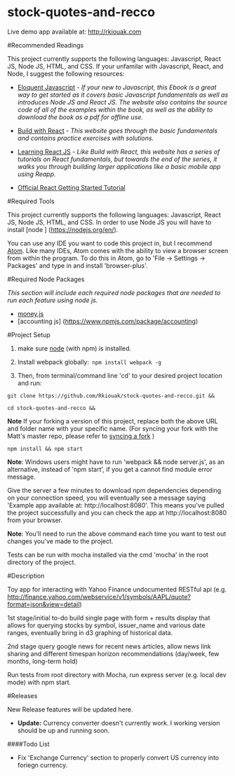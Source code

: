# stock-quotes-and-recco

Live demo app available at: http://rkiouak.com

#Recommended Readings

This project currently supports the following languages: Javascript, React JS, Node JS, HTML, and CSS. If your unfamilar with Javascript, React, and Node, I suggest the following resources:

* [Eloquent Javascript](http://eloquentjavascript.net/) - *If your new to Javascript, this Ebook is a great way to get started as it covers basic Javascript fundamentals as well as introduces Node JS and React JS. The website also contains the source code of all of the examples within the book, as well as the ability to download the book as a pdf for offline use.* 

* [Build with React](http://buildwithreact.com/)  - *This website goes through the basic fundamentals and contains practice exercises with solutions.*

* [Learning React JS](https://scotch.io/tutorials/learning-react-getting-started-and-concepts) - *Like Build with React, this website has a series of tutorials on React fundamentals, but towards the end of the series, it walks you through building larger applications like a basic mobile app using Reapp.*

* [Official React Getting Started Tutorial](https://facebook.github.io/react/docs/tutorial.html)



#Required Tools

This project currently supports the following languages: Javascript, React JS, Node JS, HTML, and CSS. In order to use Node JS you will have to install  [node ] (https://nodejs.org/en/). 

You can use any IDE you want to code this project in, but I recommend [Atom](https://atom.io/). Like many IDEs, Atom comes with the ability to view a browser screen from within the program. To do this in Atom, go to 'File -> Settings -> Packages' and type in and install 'browser-plus'.

#Required Node Packages

*This section will include each required node packages that are needed to run each feature using node js.*

* [money.js](https://www.npmjs.com/package/money) 
* [accounting js] (https://www.npmjs.com/package/accounting)

#Project Setup

1) make sure [node](https://nodejs.org/en/) (with npm) is installed.

2) Install webpack globally:``` npm install webpack -g```

3)  Then, from terminal/command line 'cd' to your desired project location and run:
```npm
git clone https://github.com/Rkiouak/stock-quotes-and-recco.git &&

cd stock-quotes-and-recco &&
```
**Note** If your forking a version of this project, replace both the above URL and folder name with your specific name. (For syncing your fork with the Matt's master repo, please refer to [syncing a fork](https://help.github.com/articles/syncing-a-fork/) )
```npm
npm install && npm start
```

**Note**: Windows users might have to run 'webpack && node server.js', as an alternative,  instead of 'npm start', if you get
a  cannot find module error message.

Give the server a few minutes to download npm dependencies depending on your connection speed, you will eventually see a message saying 'Example app available at: http://localhost:8080'. This means you've pulled the project successfully and you can check the app at http://localhost:8080 from your browser.

**Note**: You'll need to run the above command each time you want to test out changes you've made to the project.  

Tests can be run with mocha installed via the cmd 'mocha' in the root directory of the project.

#Description

Toy app for interacting with Yahoo Finance undocumented RESTful api (e.g. http://finance.yahoo.com/webservice/v1/symbols/AAPL/quote?format=json&view=detail)

1st stage/initial to-do build single page with form + results display that allows for querying stocks by symbol, issuer_name and various
date ranges, eventually bring in d3 graphing of historical data.

2nd stage query google news for recent news articles, allow news link sharing and different timespan horizon recommendations (day/week, few months, long-term hold)

Run tests from root directory with Mocha, run express server (e.g. local dev mode) with npm start.

#Releases 

New Release features will be updated here.
- **Update:** Currency converter doesn't currently work. I working version should be up and running soon.


####Todo List

- Fix 'Exchange Currency' section to properly convert US currency into foriegn currency.
